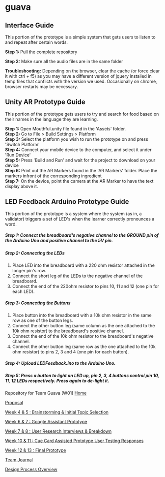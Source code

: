 # guava

## Interface Guide
This portion of the prototype is a simple system that gets users to listen to and repeat after certain words.

**Step 1:** Pull the complete repository

**Step 2:** Make sure all the audio files are in the same folder 

**Troubleshooting:** Depending on the browser, clear the cache (or force clear it with ctrl + f5) as you may have a different version of jquery installed in temp files that conflicts with the version we used. Occasionally on chrome, browser restarts may be necessary.

## Unity AR Prototype Guide
This portion of the prototype gets users to try and search for food based on their names in the language they are learning.

**Step 1:** Open Mouthful.unity file found in the 'Assets' folder.  
**Step 2:** Go to File > Build Settings > Platform  
**Step 3:** Select the platform you wish to run the prototype on and press 'Switch Platform'  
**Step 4:** Connect your mobile device to the computer, and select it under 'Run Device'  
**Step 5:** Press 'Build and Run' and wait for the project to download on your device  
**Step 6:** Print out the AR Markers found in the 'AR Markers' folder. Place the markers infront of the corresponding ingredient  
**Step 7:** On the device, point the camera at the AR Marker to have the text display above it.  

## LED Feedback Arduino Prototype Guide
This portion of the prototype is a system where the system (as in, a validator) triggers a set of LED's when the learner correctly pronounces a word.

##### **Step 1:** Connect the breadboard's negative channel to the GROUND pin of the Arduino Uno and positive channel to the 5V pin.  
##### **Step 2: Connecting the LEDs**  
1. Place LED into the breadboard with a 220 ohm resistor attached in the longer pin's row.
2. Connect the short leg of the LEDs to the negative channel of the breadboard.
3. Connect the end of the 220ohm resistor to pins 10, 11 and 12 (one pin for each LED). <br> 
##### **Step 3: Connecting the Buttons**  
1. Place button into the breadboard with a 10k ohm resistor in the same row as one of the button legs.
2. Connect the other button leg (same column as the one attached to the 10k ohm resistor) to the breadboard's positive channel. 
3. Connect the end of the 10k ohm resistor to the breadboard's negative channel. 
4. Connect the other button leg (same row as the one attached to the 10k ohm resistor) to pins 2, 3 and 4 (one pin for each button).  
##### **Step 4:** Upload LEDFeedback.ino to the Arduino Uno.  
##### **Step 5:** Press a button to light an LED up, pin 2, 3, 4 buttons control pin 10, 11, 12 LEDs respectively. Press again to de-light it.



Repository for Team Guava (W01)
[Home](https://github.com/deco3500-2019/guava/wiki)

[Proposal](https://github.com/deco3500-2019/guava/wiki/Proposal)

[Week 4 & 5 : Brainstorming & Initial Topic Selection](https://github.com/deco3500-2019/guava/wiki/Week-4-&-5-:-Brainstorming-&-Initial-Topic-Selection)

[Week 6 & 7 : Google Assistant Prototype](https://github.com/deco3500-2019/guava/wiki/Week-6-&-7-:-Google-Assistant-Prototype)

[Week 7 & 8 : User Research Interviews & Breakdown](https://github.com/deco3500-2019/guava/wiki/Week-7-&-8-:-User-Research-Interviews-&-Breakdown)

[Week 10 & 11 : Cue Card Assisted Prototype User Testing Responses](https://github.com/deco3500-2019/guava/wiki/Week-10-&-11-:-Cue-Card-Assisted-Prototype---User-Testing-Responses)

[Week 12 & 13 : Final Prototype](https://github.com/deco3500-2019/guava/wiki/Week-12-&-13-:-Final-Prototype)

[Team Journal](https://github.com/deco3500-2019/guava/wiki/Team-Journal)

[Design Process Overview](https://github.com/deco3500-2019/guava/wiki/Design-Process-Overview)

